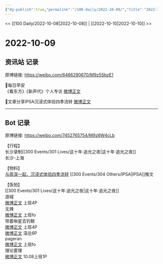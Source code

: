 ```yaml
---
{"dg-publish":true,"permalink":"/100-daily/2022-10-09/","title":"2022-10-09"}
---
```



<< [[100 Daily/2022-10-08\|2022-10-08]] | [[2022-10-10\|2022-10-10]] >>

# 2022-10-09

## 资讯站 记录

原博链接: https://weibo.com/6466290670/M9z5SbzE1

🌟每日早安  
《看东方》《新声代》个人专访 [微博正文](https://weibo.com/detail/4822583809411947)

🌟文章分享IPSA沉浸式体验四季流转 [微博正文](https://weibo.com/detail/4822636716885256)

---
## Bot 记录

原博链接: https://weibo.com/7452765754/M9z6W4cLb

【行程】  
长沙录制[[300 Events/301 Lives/这十年·追光之夜\|这十年·追光之夜]]  
长沙-上海

【物料】  
[与周深一起，沉浸式体验四季流转](https://weibo.cn/sinaurl?u=https%3A%2F%2Fmp.weixin.qq.com%2Fs%2FpJcCgDjntgSV9Atx9Wo-Xw) [[300 Events/304 Others/IPSA\|IPSA]]推文

【饭拍】  
[[300 Events/301 Lives/这十年·追光之夜\|这十年·追光之夜]]  
游城  
[微博正文](http://weibo.com/1801743981/M9vaDpjyy) 上班4P  
无辣  
[微博正文](http://weibo.com/7495641082/M9vmAb7zQ) 上班fo  
带着啾星去钓鲸  
[微博正文](http://weibo.com/3246571812/M9veXsbiY) 上班4P  
[微博正文](https://weibo.com/3246571812/M9whqw5Pw) 深总6P  
pageran  
[微博正文](https://weibo.com/7633014126/M9xAw6OnZ) 上班fo  
理论雾理  
[微博正文](http://weibo.com/7458115630/M9v69jECe) 10.08上班1P
